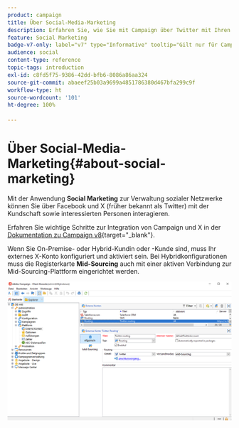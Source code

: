 ```yaml
---
product: campaign
title: Über Social-Media-Marketing
description: Erfahren Sie, wie Sie mit Campaign über Twitter mit Ihren Kunden interagieren können
feature: Social Marketing
badge-v7-only: label="v7" type="Informative" tooltip="Gilt nur für Campaign Classic v7"
audience: social
content-type: reference
topic-tags: introduction
exl-id: c8fd5f75-9386-42dd-bfb6-8086a86aa324
source-git-commit: abaeef25b03a9699a4851786380d467bfa299c9f
workflow-type: ht
source-wordcount: '101'
ht-degree: 100%

---
```


# Über Social-Media-Marketing{#about-social-marketing}

Mit der Anwendung **Social Marketing** zur Verwaltung sozialer Netzwerke können Sie über Facebook und X (früher bekannt als Twitter) mit der Kundschaft sowie interessierten Personen interagieren.

Erfahren Sie wichtige Schritte zur Integration von Campaign und X in der [Dokumentation zu Campaign v8](https://experienceleague.adobe.com/docs/campaign/campaign-v8/connect/fda.html?lang=de){target="_blank"}.

Wenn Sie On-Premise- oder Hybrid-Kundin oder -Kunde sind, muss Ihr externes X-Konto konfiguriert und aktiviert sein. Bei Hybridkonfigurationen muss die Registerkarte **Mid-Sourcing** auch mit einer aktiven Verbindung zur Mid-Sourcing-Plattform eingerichtet werden.

![](assets/tw-external-account.png)
